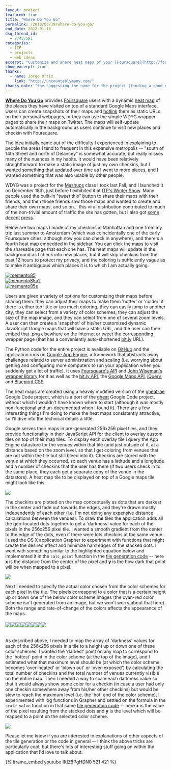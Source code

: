```yaml
---
layout: project
featured: true
title: "Where Do You Go"
permalink: /2010/03/19/where-do-you-go/
end_date: 2012-01-16
dsq_thread_id:
  - 77457591
categories:
  - ITP
  - projects
  - web ideas
excerpt: "Customize and share heat maps of your [Foursquare](http://foursquare.com) check-ins!"
show_excerpt: true
thanks:
  - name: Jorge Ortiz
    link: "http://uncountablymany.com/"
thanks_note: "the suggesting the name for the project (finding a good name is, of course, always the hardest part of anything)."
---
```

**[Where Do You Go][1]** provides [Foursquare][2] users with a dynamic [heat map][3] of the places they have visited on top of a standard Google Maps interface. Users can create snapshots of their maps and [hotlink][4] them as static URLs on their personal webpages, or they can use the simple WDYG wrapper pages to share their maps on Twitter. The maps will self-update automatically in the background as users continue to visit new places and checkin with Foursquare.

The idea initially came out of the difficulty I experienced in explaining to people the areas I tend to frequent in this expansive metropolis -- "south of 14th Street and north of Delancey" is somewhat accurate, but really misses many of the nuances in my habits. It would have been relatively straightforward to make a static image of just my own checkins, but I wanted something that updated over time as I went to more places, and I wanted something that was also usable by other people.

WDYG was a project for the [Mashups][5] class I took last Fall, and I launched it on December 18th, just before I exhibited it at [ITP's Winter Show][6]. Many people used the built-in "tweet this" button to share their maps with their friends, and then those friends saw those maps and wanted to create and share their own maps, and so on... this viral distribution contributed to much of the non-trivial amount of traffic the site has gotten, but I also got [some][7] [decent][8] [press][9]. 

Below are two maps I made of my checkins in Manhattan and one from my trip last summer to Amsterdam (which was coincidentally one of the early Foursquare cities, although now you can check in anywhere), and there's a fourth heat map embedded in the sidebar. You can click the maps to visit the shareable page that each one has. The heat maps will update in the background as I check into new places, but it will skip checkins from the past 12 hours to protect my privacy, and the coloring is sufficiently vague as to make it ambiguous which places it is to which I am actually going. 

<div style="background-image:url('http://maps.google.com/maps/api/staticmap?center=40.738152838822934%2C-73.9822769165039&#038;format=png&#038;zoom=13&#038;key=ABQIAAAAwA6oEsCLgzz6I150wm3ELBSujOi3smKLcjzph36ZE8UXngM_5BTs-xHblsuwK8V9g8bZ_PTfOWR1Fg&#038;sensor=false&#038;size=640x640'); background-repeat:no-repeat; width:640px;" >
<a style="border: transparent;" href="http://www.wheredoyougo.net/public/ag93aGVyZS1kby15b3UtZ29yEQsSCE1hcEltYWdlGNL0_wIM.html">
<img style="border: transparent;" src="http://www.wheredoyougo.net/map/ag93aGVyZS1kby15b3UtZ29yEQsSCE1hcEltYWdlGNL0_wIM.png" alt="memento85" />
</a>
</div>

<div style="background-image:url('http://maps.google.com/maps/api/staticmap?center=40.73200685067638%2C-73.99480819702148&#038;format=png&#038;zoom=15&#038;key=ABQIAAAAwA6oEsCLgzz6I150wm3ELBSujOi3smKLcjzph36ZE8UXngM_5BTs-xHblsuwK8V9g8bZ_PTfOWR1Fg&#038;sensor=false&#038;size=640x640'); background-repeat:no-repeat; width:640px;" >
<a style="border: transparent;" href="http://www.wheredoyougo.net/public/ag93aGVyZS1kby15b3UtZ29yEAsSCE1hcEltYWdlGKWCRAw.html">
<img style="border: transparent;" src="http://www.wheredoyougo.net/map/ag93aGVyZS1kby15b3UtZ29yEAsSCE1hcEltYWdlGKWCRAw.png" alt="memento85a2" />
</a>
</div>

<div style="background-image:url('http://maps.google.com/maps/api/staticmap?center=52.36868208115476%2C4.886941909790039&#038;format=png&#038;zoom=14&#038;key=ABQIAAAAwA6oEsCLgzz6I150wm3ELBSujOi3smKLcjzph36ZE8UXngM_5BTs-xHblsuwK8V9g8bZ_PTfOWR1Fg&#038;sensor=false&#038;size=640x500'); background-repeat:no-repeat; width:640px;" >
<a style="border: transparent;" href="http://www.wheredoyougo.net/public/ag93aGVyZS1kby15b3UtZ29yEAsSCE1hcEltYWdlGIaeRQw.html">
<img style="border: transparent;" src="http://www.wheredoyougo.net/map/ag93aGVyZS1kby15b3UtZ29yEAsSCE1hcEltYWdlGIaeRQw.png" alt="memento85s" />
</a>
</div>

Users are given a variety of options for customizing their maps before sharing them: they can adjust their maps to make them 'hotter' or 'colder' if there is either too little or too much coloring, they can easily jump to another city, they can select from a variety of color schemes, they can adjust the size of the map image, and they can select from one of several zoom levels. A user can then create a 'snapshot' of his/her customized dynamic JavaScript Google maps that will have a static URL, and the user can then embed that .png elsewhere on the Internet or tweet the corresponding wrapper page (that has a conveniently auto-shortened [bit.ly][10] URL).

The Python code for the entire project is available on [GitHub][11] and the application runs on [Google App Engine][12], a framework that abstracts away challenges related to server administration and scaling (i.e. worrying about getting and configuring more computers to run your application when you suddenly get a lot of traffic). It uses [Foursquare's API][13] and [John Wiseman's wrapper library][14] for it as well as the [bit.ly API][15], the [Google Maps API][16], [jQuery][17], and [Blueprint CSS][18]. 

The heat maps are created using a heavily modified version of the [gheat-ae][19] Google Code project, which is a port of the [gheat][20] Google Code project, without which I wouldn't have known where to start (although it was mostly non-functional and un-documented when I found it). There are a few interesting things I'm doing to make the heat maps consistently attractive, so I'll dive into the technical details a little.

Google serves their maps in pre-generated 256x256 pixel tiles, and they provide functionality in their JavaScript API for the client to overlay custom tiles on top of their map tiles. To display each overlay tile I query the App Engine datastore for the venues within that tile (and just outside of it, at a distance based on the zoom level, so that I get coloring from venues that are not within the tile but still bleed into it). Checkins are stored with the venue at which they occurred, so each venue has a latitude and a longitude and a number of checkins that the user has there (if two users check in to the same place, they each get a separate copy of the venue in the datastore). A heat map tile to be displayed on top of a Google maps tile might look like this:

![][21]

The checkins are plotted on the map conceptually as dots that are darkest in the center and fade out towards the edges, and they're drawn mostly independently of each other (i.e. I'm not doing any expensive distance calculations between the venues). To draw the tiles the application adds all the geo-located dots together to get a 'darkness' value for each of the pixels in the 256x256 pixel tile. I wanted a smooth gradient from the center to the edge of the dots, even if there were lots checkins at the same venue. I used the OS X application Grapher to experiment with functions that might create the desired effect and minimize hard edges of the stacked dots. I went with something similar to the highlighted equation below and implemented it in the `calc_point` function in the [tile generation code][22] -- here **x** is the distance from the center of the pixel and **y** is the how dark that point will be when mapped to a pixel. 

![][23]

Next I needed to specify the actual color chosen from the color schemes for each pixel in the tile. The pixels correspond to a color that is a certain height up or down one of the below color scheme images (the cyan-red color scheme isn't generated from an image, but we won't worry about that here). Both the range and rate-of-change of the colors affects the appearance of the maps.

###### ![][24]![][25]![][26]![][27]![][28]![][29]![][30]![][31]

As described above, I needed to map the array of 'darkness' values for each of the 256x256 pixels in a tile to a height up or down one of these color schemes. I wanted the 'darkest' point on any map to correspond to the 'hottest' point in the color scheme (at the top of the image), and I estimated what that maximum level should be (at which the color scheme becomes 'over-heated' or 'blown out' or 'over-exposed') by calculating the total number of checkins and the total number of venues currently visible on the entire map. Then I needed a way to scale each darkness value so that it would always show some color for a checkin (in case a user had only one checkin somewhere away from his/her other checkins) but would be slow to reach the maximum level (i.e. the 'hot' end of the color scheme). I experimented with log functions in Grapher and settled on the formula in the `scale_value` function in that same [tile generation code][22] -- here **x** is the value of the pixel resulting from the stacked dots and **y** is the level which will be mapped to a point on the selected color scheme.

![][32]

Please let me know if you are interested in explanations of other aspects of the tile generation or the code in general -- I think the above tricks are particularly cool, but there's lots of interesting stuff going on within the application that I'd love to talk about.

{% iframe_embed youtube IKIZ8PgHDN0 521 421 %}

 [1]: http://wheredoyougo.net
 [2]: http://foursquare.com/
 [3]: http://en.wikipedia.org/wiki/Heat_map
 [4]: http://en.wikipedia.org/wiki/Hotlink
 [5]: http://webremix.org/
 [6]: http://itp.nyu.edu/shows/winter2009/
 [7]: http://gizmodo.com/5430760/foursquare-as-seen-by-the-predator
 [8]: http://en.wikipedia.org/w/index.php?title=Foursquare_%28service%29&action=historysubmit&diff=340237182&oldid=339845837
 [9]: http://twitter.com/foursquare/status/6802095824
 [10]: http://bit.ly/
 [11]: http://github.com/lehrblogger/where-do-you-go/
 [12]: http://appengine.google.com/
 [13]: http://groups.google.com/group/foursquare-api
 [14]: http://github.com/wiseman/foursquare-python/
 [15]: http://code.google.com/p/bitly-api/
 [16]: http://code.google.com/apis/maps/
 [17]: http://jquery.com/
 [18]: http://www.blueprintcss.org/
 [19]: http://code.google.com/p/gheat-ae/
 [20]: http://code.google.com/p/gheat/
 [21]: /projects/wdyg/tile.png
 [22]: http://github.com/lehrblogger/where-do-you-go/blob/master/gheatae/tile.py
 [23]: /projects/wdyg/dotgraphs.png
 [24]: /projects/wdyg/classic.png
 [25]: /projects/wdyg/classic2.png
 [26]: /projects/wdyg/fire.png
 [27]: /projects/wdyg/omg.png
 [28]: /projects/wdyg/pbj.png
 [29]: /projects/wdyg/pgaitch.png
 [30]: /projects/wdyg/pgaitch2.png
 [31]: /projects/wdyg/water.png
 [32]: /projects/wdyg/scaling.png
